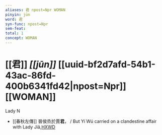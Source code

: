 ```yaml
---
aliases: 君 npost=Npr WOMAN
pinyin: jūn
word: 君
syn-func: npost=Npr
sem-feat: 
total: 1
concept: WOMAN 
---
```

# [[君]] *[[jūn]]*  [[uuid-bf2d7afd-54b1-43ac-86fd-400b6341fd42|npost=Npr]] [[WOMAN]]
Lady N
 - [[春秋左傳]] 晉侯烝於賈**君**， / But Yí Wú carried on a clandestine affair with Lady Jiǎ,[HXWD](https://hxwd.org/textview.html?location=KR1e0001_tls_005-234a.6)